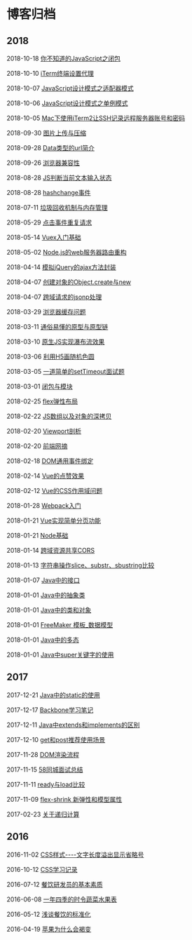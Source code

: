 # 博客归档

## 2018

2018-10-18 [你不知道的JavaScript之闭包](https://blog.haohome.top/2018/10/18/JavaScript/%E4%BD%A0%E4%B8%8D%E7%9F%A5%E9%81%93%E7%9A%84JavaScript%E4%B9%8B%E9%97%AD%E5%8C%85/)

2018-10-10 [iTerm终端设置代理](https://blog.haohome.top/2018/10/10/Mac&PC/iTerm%20%E7%BB%88%E7%AB%AF%E8%AE%BE%E7%BD%AE%E4%BB%A3%E7%90%86/)

2018-10-07  [JavaScript设计模式之适配器模式](https://blog.haohome.top/2018/10/07/JavaScript/JavaScript%E8%AE%BE%E8%AE%A1%E6%A8%A1%E5%BC%8F%E4%B9%8B%E9%80%82%E9%85%8D%E5%99%A8%E6%A8%A1%E5%BC%8F/)

2018-10-06 [JavaScript设计模式之单例模式](https://blog.haohome.top/2018/10/06/JavaScript/JavaScript%E8%AE%BE%E8%AE%A1%E6%A8%A1%E5%BC%8F%E4%B9%8B%E5%8D%95%E4%BE%8B%E6%A8%A1%E5%BC%8F/)

2018-10-05 [Mac下使用iTerm2让SSH记录远程服务器账号和密码](https://blog.haohome.top/2018/10/05/Mac&PC/Mac%E4%B8%8B%E4%BD%BF%E7%94%A8iTerm2%E8%AE%A9SSH%E8%AE%B0%E5%BD%95%E8%BF%9C%E7%A8%8B%E6%9C%8D%E5%8A%A1%E5%99%A8%E8%B4%A6%E5%8F%B7%E5%92%8C%E5%AF%86%E7%A0%81/)

2018-09-30 [图片上传与压缩](https://blog.haohome.top/2018/09/30/Program/%E5%9B%BE%E7%89%87%E4%B8%8A%E4%BC%A0%E4%B8%8E%E5%8E%8B%E7%BC%A9/)

2018-09-28 [Data类型的url简介](https://blog.haohome.top/2018/09/28/HTML5&CSS/Data%E7%B1%BB%E5%9E%8B%E7%9A%84Url%E7%AE%80%E4%BB%8B/)

2018-09-26 [浏览器兼容性](https://blog.haohome.top/2018/09/26/Program/%E6%B5%8F%E8%A7%88%E5%99%A8%E5%85%BC%E5%AE%B9%E6%80%A7%E6%80%BB%E7%BB%93/)

2018-08-28 [JS判断当前文本输入状态](https://blog.haohome.top/2018/08/28/Program/js%E5%88%A4%E6%96%AD%E5%BD%93%E5%89%8D%E6%96%87%E6%9C%AC%E8%BE%93%E5%85%A5%E7%8A%B6%E6%80%81/)

2018-08-28 [hashchange事件](https://blog.haohome.top/2018/08/28/Program/hashchange%E4%BA%8B%E4%BB%B6/)

2018-07-11 [垃圾回收机制与内存管理](https://blog.haohome.top/2018/07/11/JavaScript/%E5%9E%83%E5%9C%BE%E5%9B%9E%E6%94%B6%E6%9C%BA%E5%88%B6%E4%B8%8E%E5%86%85%E5%AD%98%E7%AE%A1%E7%90%86/)

2018-05-29 [点击事件重复请求](https://blog.haohome.top/2018/05/29/JavaScript/%E7%82%B9%E5%87%BB%E4%BA%8B%E4%BB%B6%E9%87%8D%E5%A4%8D%E8%AF%B7%E6%B1%82/)

2018-05-14 [Vuex入门基础](https://blog.haohome.top/2018/05/14/JavaScript/Vuex%E5%85%A5%E9%97%A8%E5%9F%BA%E7%A1%80/)

2018-05-02 [Node.js的web服务器路由重构](https://blog.haohome.top/2018/05/02/JavaScript/Node.js%E7%9A%84web%E6%9C%8D%E5%8A%A1%E5%99%A8%E8%B7%AF%E7%94%B1%E9%87%8D%E6%9E%84/)

2018-04-14 [模拟jQuery的ajax方法封装](https://blog.haohome.top/2018/04/14/JavaScript/%E6%A8%A1%E6%8B%9FjQuery%E7%9A%84ajax%E6%96%B9%E6%B3%95%E5%B0%81%E8%A3%85/)

2018-04-07 [创建对象的Object.create与new](https://blog.haohome.top/2018/04/07/JavaScript/%E5%88%9B%E5%BB%BA%E5%AF%B9%E8%B1%A1%E7%9A%84Object.create%E4%B8%8Enew/)

2018-04-07 [跨域请求的jsonp处理](https://blog.haohome.top/2018/04/07/Web/%E8%B7%A8%E5%9F%9F%E8%AF%B7%E6%B1%82%E7%9A%84jsonp%E5%A4%84%E7%90%86/)

2018-03-29 [浏览器缓存问题](https://blog.haohome.top/2018/03/29/Web/%E6%B5%8F%E8%A7%88%E5%99%A8%E7%BC%93%E5%AD%98%E9%97%AE%E9%A2%98/)

2018-03-11 [通俗易懂的原型与原型链](https://blog.haohome.top/2018/03/11/JavaScript/%E9%80%9A%E4%BF%97%E6%98%93%E6%87%82%E7%9A%84%E5%8E%9F%E5%9E%8B%E4%B8%8E%E5%8E%9F%E5%9E%8B%E9%93%BE/)

2018-03-10 [原生JS实现瀑布流效果](https://blog.haohome.top/2018/03/10/JavaScript/%E5%8E%9F%E7%94%9Fjs%E5%AE%9E%E7%8E%B0%E7%80%91%E5%B8%83%E6%B5%81%E6%95%88%E6%9E%9C/)

2018-03-06 [利用H5画随机色圆](https://blog.haohome.top/2018/03/06/HTML5&CSS/%E5%88%A9%E7%94%A8H5%E7%94%BB%E9%9A%8F%E6%9C%BA%E8%89%B2%E5%9C%86/)

2018-03-05 [一道简单的setTimeout面试题](https://blog.haohome.top/2018/03/05/Web/%E4%B8%80%E9%81%93%E7%AE%80%E5%8D%95%E7%9A%84JavaScript%E9%9D%A2%E8%AF%95%E9%A2%98/)

2018-03-01 [闭包与模块](https://blog.haohome.top/2018/03/01/JavaScript/%E9%97%AD%E5%8C%85%E4%B8%8E%E6%A8%A1%E5%9D%97/)

2018-02-25 [flex弹性布局](https://blog.haohome.top/2018/02/25/HTML5&CSS/Flex%E5%B8%83%E5%B1%80/)

2018-02-22 [JS数组以及对象的深拷贝](https://blog.haohome.top/2018/02/22/JavaScript/javascript%20%E6%95%B0%E7%BB%84%E4%BB%A5%E5%8F%8A%E5%AF%B9%E8%B1%A1%E7%9A%84%E6%B7%B1%E6%8B%B7%E8%B4%9D/)

2018-02-20 [Viewport剖析](https://blog.haohome.top/2018/02/20/HTML5&CSS/viewports%E5%89%96%E6%9E%90/)

2018-02-20 [前端网摘](https://blog.haohome.top/2018/02/20/Web/%E5%89%8D%E7%AB%AF%E7%BD%91%E6%91%98/)

2018-02-18 [DOM通用事件绑定](https://blog.haohome.top/2018/02/18/JavaScript/DOM%E9%80%9A%E7%94%A8%E4%BA%8B%E4%BB%B6%E7%BB%91%E5%AE%9A/)

2018-02-14 [Vue的点赞效果](https://blog.haohome.top/2018/02/14/JavaScript/Vue%E7%9A%84%E7%82%B9%E8%B5%9E%E6%95%88%E6%9E%9C/)

2018-02-12  [Vue的CSS作用域问题](https://blog.haohome.top/2018/02/12/JavaScript/Vue%E7%9A%84CSS%E4%BD%9C%E7%94%A8%E5%9F%9F%E9%97%AE%E9%A2%98/)

2018-01-28 [Webpack入门](https://blog.haohome.top/2018/01/28/JavaScript/webpack%E5%85%A5%E9%97%A8/)

2018-01-21 [Vue实现简单分页功能](https://blog.haohome.top/2018/01/21/JavaScript/Vue%E5%AE%9E%E7%8E%B0%E7%AE%80%E5%8D%95%E5%88%86%E9%A1%B5%E5%8A%9F%E8%83%BD/)

2018-01-21 [Node基础](https://blog.haohome.top/2018/01/21/JavaScript/Node_%E5%9F%BA%E7%A1%80/)

2018-01-14 [跨域资源共享CORS](https://blog.haohome.top/2018/01/14/Web/%E8%B7%A8%E5%9F%9F%E8%B5%84%E6%BA%90%E5%85%B1%E4%BA%AB%20CORS/)

2018-01-13 [字符串操作slice、substr、sbustring比较](https://blog.haohome.top/2018/01/13/JavaScript/%E5%AD%97%E7%AC%A6%E4%B8%B2%E6%93%8D%E4%BD%9Cslice%E3%80%81substr%E3%80%81substring%E6%AF%94%E8%BE%83/)

2018-01-07 [Java中的接口](https://blog.haohome.top/2018/01/07/Java/Java%E4%B8%AD%E7%9A%84%E6%8E%A5%E5%8F%A3/)

2018-01-01 [Java中的抽象类](https://blog.haohome.top/2018/01/01/Java/Java%E4%B8%AD%E7%9A%84%E6%8A%BD%E8%B1%A1%E7%B1%BB/)

2018-01-01 [Java中的类和对象](https://blog.haohome.top/2018/01/01/Java/Java%E4%B8%AD%E7%9A%84%E7%B1%BB%E5%92%8C%E5%AF%B9%E8%B1%A1/)

2018-01-01 [FreeMaker 模板_数据模型](https://blog.haohome.top/2018/01/01/Java/FreeMaker%20%E6%A8%A1%E6%9D%BF_%E6%95%B0%E6%8D%AE%E6%A8%A1%E5%9E%8B/)

2018-01-01 [Java中的多态](https://blog.haohome.top/2018/01/01/Java/Java%E4%B8%AD%E7%9A%84%E5%A4%9A%E6%80%81/)

2018-01-01 [Java中super关键字的使用](https://blog.haohome.top/2018/01/01/Java/Java%E4%B8%ADsuper%E5%85%B3%E9%94%AE%E5%AD%97%E7%9A%84%E4%BD%BF%E7%94%A8/)

## 2017

2017-12-21 [Java中的static的使用](https://blog.haohome.top/2017/12/21/Java/Java%20%E4%B8%AD%E7%9A%84%20static%20%E4%BD%BF%E7%94%A8/)

2017-12-17 [Backbone学习笔记](https://blog.haohome.top/2017/12/17/JavaScript/Backbone-study-note/)

2017-12-11 [Java中extends和implements的区别](https://blog.haohome.top/2017/12/11/Java/Java%E4%B8%ADextends%E5%92%8Cimplements%E5%8C%BA%E5%88%AB/)

2017-12-10 [get和post推荐使用场景](https://blog.haohome.top/2017/12/10/Java/get%E5%92%8Cpost%E6%8E%A8%E8%8D%90%E4%BD%BF%E7%94%A8%E5%9C%BA%E6%99%AF/)

2017-11-28 [DOM渲染流程](https://blog.haohome.top/2017/11/28/JavaScript/DOM%E6%B8%B2%E6%9F%93/)

2017-11-15 [58同城面试总结](https://blog.haohome.top/2017/11/15/Web/58%E9%9D%A2%E8%AF%95%E6%80%BB%E7%BB%93/)

2017-11-11 [ready与load比较](https://blog.haohome.top/2017/11/11/JavaScript/ready%E4%B8%8Eload/)

2017-11-09 [flex-shrink 新弹性和模型属性](https://blog.haohome.top/2017/11/09/HTML5&CSS/flex-shrink%20%20%E6%96%B0%E5%BC%B9%E6%80%A7%E7%9B%92%E6%A8%A1%E5%9E%8B%E5%B1%9E%E6%80%A7/)

2017-02-23 [关于递归计算](https://blog.haohome.top/2017/02/23/JavaScript/%E5%85%B3%E4%BA%8E%E9%80%92%E5%BD%92%E8%AE%A1%E7%AE%97/)

## 2016

2016-11-02 [CSS样式----文字长度溢出显示省略号](https://blog.haohome.top/2016/11/02/HTML5&CSS/CSS%E6%A0%B7%E5%BC%8F---%E6%96%87%E5%AD%97%E9%95%BF%E5%BA%A6%E6%BA%A2%E5%87%BA%E6%98%BE%E7%A4%BA%E7%9C%81%E7%95%A5%E5%8F%B7/)

2016-10-12 [CSS学习记录](https://blog.haohome.top/2016/10/12/HTML5&CSS/CSS%E5%AD%A6%E4%B9%A0%E8%AE%B0%E5%BD%95/)

2016-07-12 [餐饮研发员的基本素质](https://blog.haohome.top/2016/07/12/Food/%E9%A4%90%E9%A5%AE%E7%A0%94%E5%8F%91%E5%91%98%E7%9A%84%E5%9F%BA%E6%9C%AC%E7%B4%A0%E8%B4%A8/)

2016-06-08 [一年四季的时令蔬菜水果表](https://blog.haohome.top/2016/06/08/Food/%E4%B8%80%E5%B9%B4%E5%9B%9B%E5%AD%A3%E7%9A%84%E6%97%B6%E4%BB%A4%E8%94%AC%E8%8F%9C%E6%B0%B4%E6%9E%9C%E8%A1%A8/)

2016-05-12 [浅谈餐饮的标准化](https://blog.haohome.top/2016/05/12/Food/%E6%B5%85%E8%B0%88%E9%A4%90%E9%A5%AE%E7%9A%84%E6%A0%87%E5%87%86%E5%8C%96/)

2016-04-19 [苹果为什么会褐变](https://blog.haohome.top/2016/04/19/Food/%E8%8B%B9%E6%9E%9C%E4%B8%BA%E4%BB%80%E4%B9%88%E4%BC%9A%E8%A4%90%E5%8F%98/)
